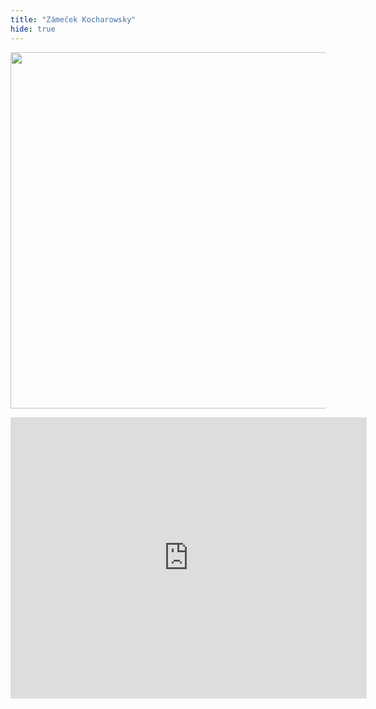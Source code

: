 ```yaml
---
title: "Zámeček Kocharowsky"
hide: true
---
```

<a href="images/kocha.jpg" class="img img-center"><img src="images/kocha.jpg" width=570></a>
<iframe
  width="570"
  height="450"
  frameborder="0" style="border:0"
  src="https://www.google.com/maps/embed/v1/place?key=AIzaSyAoRAVEvN-ZgC3ZecceY8a7jJHuJVBBU7A
    &q=Zámeček+Kocharowsky,+Loděnice&zoom=11" allowfullscreen>
</iframe>
